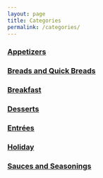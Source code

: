 ```yaml
---
layout: page
title: Categories
permalink: /categories/
---
```


<h3><a class="post-link" href="/categories/appetizers">Appetizers</a></h3>
<h3><a class="post-link" href="/categories/breads_and_quick_breads">Breads and Quick Breads</a></h3>
<h3><a class="post-link" href="/categories/breakfast">Breakfast</a></h3>
<h3><a class="post-link" href="/categories/desserts">Desserts</a></h3>
<h3><a class="post-link" href="/categories/entrees">Entrées</a></h3>
<h3><a class="post-link" href="/categories/holiday">Holiday</a></h3>
<h3><a class="post-link" href="/categories/sauces_and_seasonings">Sauces and Seasonings</a></h3>
